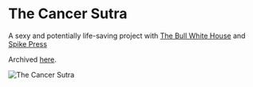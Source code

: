 # The Cancer Sutra

A sexy and potentially life-saving project with [The Bull White House](http://www.adweek.com/brand-marketing/owner-closing-shop-explains-what-went-wrong-165302/) and [Spike Press](http://www.spikepress.com/)

Archived [here](https://cbfranklin.github.io/cancer-sutra).

![The Cancer Sutra](https://cbfranklin.github.io/cancer-sutra/img/social/banners/CS_Social_ChestXXXam.png "The Cancer Sutra")

